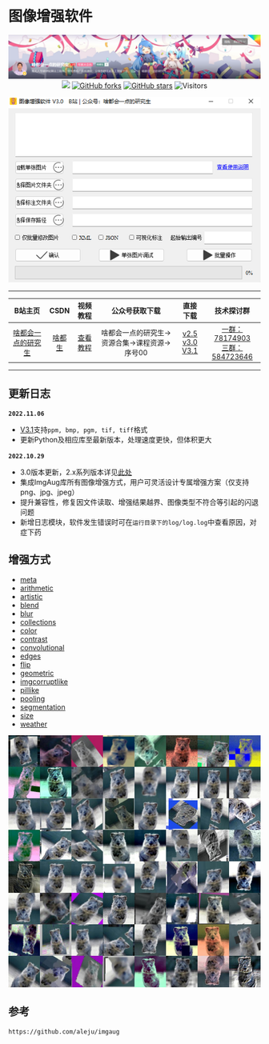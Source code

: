 图像增强软件
===========================

<div align="center">

[![BILIBILI](https://raw.githubusercontent.com/Fafa-DL/readme-data/main/Bilibili.png)](https://space.bilibili.com/46880349)
![](https://img.shields.io/badge/Image%20Augmentation-v3.0-brightgreen)
[![GitHub forks](https://img.shields.io/github/forks/Fafa-DL/Image-Augmentation)](https://github.com/Fafa-DL/Image-Augmentation)
[![GitHub stars](https://img.shields.io/github/stars/Fafa-DL/Image-Augmentation)](https://github.com/Fafa-DL/Image-Augmentation)
![Visitors](https://visitor-badge.glitch.me/badge?page_id=Fafa-DL.Image-Augmentation&right_color=yellow)

![main](https://raw.githubusercontent.com/Fafa-DL/readme-data/main/imgaug/main_3.0.png)

</div>

****
	
|B站主页|CSDN|视频教程|公众号获取下载|直接下载|技术探讨群|
|:-----:|:-----:|:-----:|:-----:|:-----:|:-----:|
|[啥都会一点的研究生](https://space.bilibili.com/46880349)|[啥都生](https://blog.csdn.net/zzh516451964zzh)|[查看教程](https://www.bilibili.com/video/BV1Sv4y1S7yb)|啥都会一点的研究生->资源合集->课程资源->序号00|[v2.5](https://github.com/Fafa-DL/Image-Augmentation/releases/download/V2.5/ImgAug2.5.exe)<br/>[v3.0](https://github.com/Fafa-DL/Image-Augmentation/releases/download/V3.0/ImgAug3.0.exe)<br/>[V3.1](https://github.com/Fafa-DL/Image-Augmentation/releases/download/V3.1/ImgAug3.1.exe)|[一群：78174903](https://jq.qq.com/?_wv=1027&k=lY5KVICA)<br/>[三群：584723646](https://jq.qq.com/?_wv=1027&k=bakez5Yz)|

****

## 更新日志

**`2022.11.06`** 
- [V3.1](https://github.com/Fafa-DL/Image-Augmentation/releases/download/V3.1/ImgAug3.1.exe)支持`ppm, bmp, pgm, tif, tiff`格式
- 更新Python及相应库至最新版本，处理速度更快，但体积更大

**`2022.10.29`** 
- 3.0版本更新，2.x系列版本详见[此处](https://github.com/Fafa-DL/Image-Augmentation/blob/master/doc/readme/v2.md)
- 集成ImgAug库所有图像增强方式，用户可灵活设计专属增强方案（仅支持png、jpg、jpeg）
- 提升兼容性，修复因文件读取、增强结果越界、图像类型不符合等引起的闪退问题
- 新增日志模块，软件发生错误时可在`运行目录下的log/log.log`中查看原因，对症下药

## 增强方式

- [meta](https://github.com/Fafa-DL/Image-Augmentation/blob/master/doc/source/overview/meta.rst)
- [arithmetic](https://github.com/Fafa-DL/Image-Augmentation/blob/master/doc/source/overview/arithmetic.rst)
- [artistic](https://github.com/Fafa-DL/Image-Augmentation/blob/master/doc/source/overview/artistic.rst)
- [blend](https://github.com/Fafa-DL/Image-Augmentation/blob/master/doc/source/overview/blend.rst)
- [blur](https://github.com/Fafa-DL/Image-Augmentation/blob/master/doc/source/overview/blur.rst)
- [collections](https://github.com/Fafa-DL/Image-Augmentation/blob/master/doc/source/overview/collections.rst)
- [color](https://github.com/Fafa-DL/Image-Augmentation/blob/master/doc/source/overview/color.rst)
- [contrast](https://github.com/Fafa-DL/Image-Augmentation/blob/master/doc/source/overview/contrast.rst)
- [convolutional](https://github.com/Fafa-DL/Image-Augmentation/blob/master/doc/source/overview/convolutional.rst)
- [edges](https://github.com/Fafa-DL/Image-Augmentation/blob/master/doc/source/overview/edges.rst)
- [flip](https://github.com/Fafa-DL/Image-Augmentation/blob/master/doc/source/overview/flip.rst)
- [geometric](https://github.com/Fafa-DL/Image-Augmentation/blob/master/doc/source/overview/geometric.rst)
- [imgcorruptlike](https://github.com/Fafa-DL/Image-Augmentation/blob/master/doc/source/overview/artistic.rst)
- [pillike](https://github.com/Fafa-DL/Image-Augmentation/blob/master/doc/source/overview/imgcorruptlike.rst)
- [pooling](https://github.com/Fafa-DL/Image-Augmentation/blob/master/doc/source/overview/pooling.rst)
- [segmentation](https://github.com/Fafa-DL/Image-Augmentation/blob/master/doc/source/overview/segmentation.rst)
- [size](https://github.com/Fafa-DL/Image-Augmentation/blob/master/doc/source/overview/size.rst)
- [weather](https://github.com/Fafa-DL/Image-Augmentation/blob/master/doc/source/overview/weather.rst)

![demo](doc/images/examples_grid.jpg)

## 参考
```
https://github.com/aleju/imgaug
```